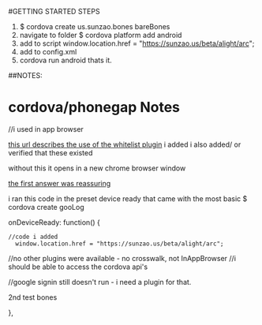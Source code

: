 #GETTING STARTED STEPS
1. $ cordova create us.sunzao.bones bareBones
2. navigate to folder $ cordova platform add android
3. add to script     window.location.href = "https://sunzao.us/beta/alight/arc";
4. add to config.xml  <allow-navigation href="*" />
5. cordova run android
thats it.

##NOTES:

# cordova/phonegap Notes

//i used in app browser


[this url describes the use of the whitelist plugin](https://cordova.apache.org/docs/en/latest/reference/cordova-plugin-whitelist/index.html)
i added <allow-navigation href="*" />
i also added/ or verified that these existed
<allow-intent href="http://*/*" />
<access origin="*" />

without this it opens in a new chrome browser window
<allow-navigation href="*" />




[the first answer was reassuring](https://stackoverflow.com/questions/30151385/how-to-make-phonegap-window-location-href-not-launch-chrome-on-android)

i ran this code in the preset device ready that came with the most basic
$ cordova create gooLog

onDeviceReady: function() {

  ```
  //code i added
    window.location.href = "https://sunzao.us/beta/alight/arc";
  ```

  //no other plugins were available - no crosswalk, not InAppBrowser
  //i should be able to access the cordova api's

  //google signin still doesn't run - i need a plugin for that.

  2nd test bones



},
